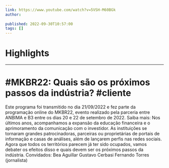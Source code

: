 ```yaml
---
link: https://www.youtube.com/watch?v=5VSH-M60BGk
author: 
   
published: 2022-09-30T10:57:00
tags: []
---
```

# Highlights


---
# #MKBR22: Quais são os próximos passos da indústria? #cliente
Este programa foi transmitido no dia 21/09/2022 e fez parte da programação online do MKBR22, evento realizado pela parceria entre ANBIMA e B3 entre os dias 20 e 22 de setembro de 2022. Saiba mais: Nos últimos anos, acompanhamos a expansão da educação financeira e o aprimoramento da comunicação com o investidor. As instituições se tornaram grandes patrocinadoras, parceiras ou proprietárias de portais de informação e casas de análises, além de lançarem perfis nas redes sociais. Agora que todos os territórios parecem já ter sido ocupados, vamos debater os efeitos disso e quais devem ser os próximos passos da indústria. Convidados: Bea Aguillar Gustavo Cerbasi Fernando Torres (jornalista)